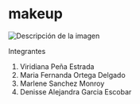 # makeup
![Descripción de la imagen](![image](https://github.com/user-attachments/assets/f2d025cf-e803-4bd4-9626-e167bb6731d0)
)




Integrantes 
1. Viridiana Peña Estrada
2. Maria Fernanda Ortega Delgado
3. Marlene Sanchez Monroy
4. Denisse Alejandra Garcia Escobar  
